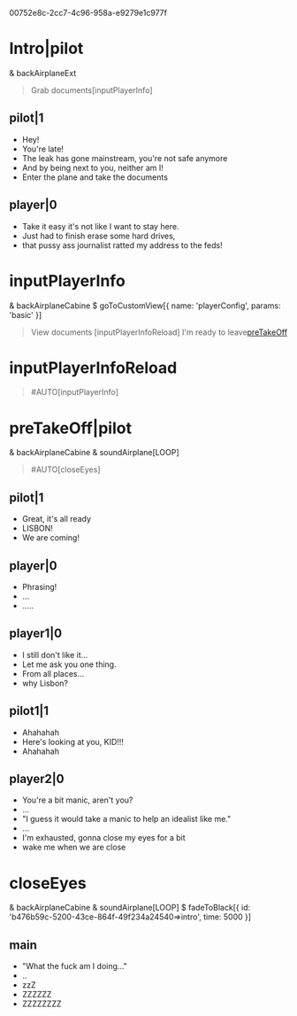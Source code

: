 00752e8c-2cc7-4c96-958a-e9279e1c977f
# Intro|pilot
& backAirplaneExt
> Grab documents[inputPlayerInfo]
## pilot|1
* Hey!
* You're late!
* The leak has gone mainstream, you're not safe anymore
* And by being next to you, neither am I!
* Enter the plane and take the documents
## player|0
* Take it easy it's not like I want to stay here.
* Just had to finish erase some hard drives, 
* that pussy ass journalist ratted my address to the feds!

# inputPlayerInfo
& backAirplaneCabine
$ goToCustomView[{ name: 'playerConfig', params: 'basic' }]
> View documents [inputPlayerInfoReload]
> I'm ready to leave[preTakeOff](#playerInfoCompleted())

# inputPlayerInfoReload
> #AUTO[inputPlayerInfo]

# preTakeOff|pilot
& backAirplaneCabine
& soundAirplane[LOOP]
> #AUTO[closeEyes]
## pilot|1
* Great, it's all ready
* LISBON!
* We are coming!

## player|0
* Phrasing!
* ...
* .....

## player1|0
* I still don't like it...
* Let me ask you one thing.
* From all places...
* why Lisbon?

## pilot1|1
* Ahahahah
* Here's looking at you, KID!!!
* Ahahahah

## player2|0
* You're a bit manic, aren't you?
* ...
* "I guess it would take a manic to help an idealist like me."
* ...
* I'm exhausted, gonna close my eyes for a bit
* wake me when we are close

# closeEyes
& backAirplaneCabine
& soundAirplane[LOOP]
$ fadeToBlack[{ id: 'b476b59c-5200-43ce-864f-49f234a24540=>intro', time: 5000 }]
## main
* "What the fuck am I doing..."
* ..
* zzZ
* ZZZZZZ
* ZZZZZZZZ

